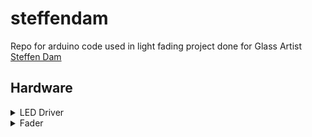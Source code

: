 # steffendam

Repo for arduino code used in light fading project done for Glass Artist [Steffen Dam](https://steffendam.dk/exhibitions/)

## Hardware

<details>
<summary>LED Driver</summary>
Mean Well HLG-150H-24A
</details>
<details>
<summary>Fader</summary>
~~Dalc Net DLM1224-1CV~~
</details>


